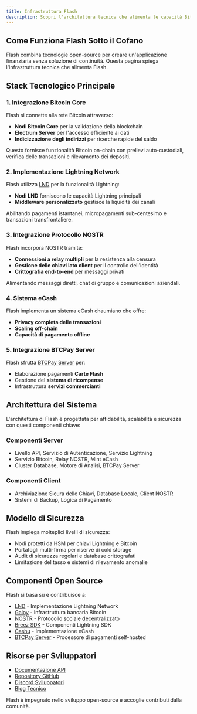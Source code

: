 ```yaml
---
title: Infrastruttura Flash
description: Scopri l'architettura tecnica che alimenta le capacità Bitcoin, Lightning e NOSTR di Flash
---
```


## Come Funziona Flash Sotto il Cofano

Flash combina tecnologie open-source per creare un'applicazione finanziaria senza soluzione di continuità. Questa pagina spiega l'infrastruttura tecnica che alimenta Flash.

## Stack Tecnologico Principale

### 1. Integrazione Bitcoin Core

Flash si connette alla rete Bitcoin attraverso:
- **Nodi Bitcoin Core** per la validazione della blockchain
- **Electrum Server** per l'accesso efficiente ai dati
- **Indicizzazione degli indirizzi** per ricerche rapide del saldo

Questo fornisce funzionalità Bitcoin on-chain con prelievi auto-custodiali, verifica delle transazioni e rilevamento dei depositi.

### 2. Implementazione Lightning Network

Flash utilizza [LND](https://github.com/lightningnetwork/lnd) per la funzionalità Lightning:

- **Nodi LND** forniscono le capacità Lightning principali
- **Middleware personalizzato** gestisce la liquidità dei canali

Abilitando pagamenti istantanei, micropagamenti sub-centesimo e transazioni transfrontaliere.

### 3. Integrazione Protocollo NOSTR

Flash incorpora NOSTR tramite:
- **Connessioni a relay multipli** per la resistenza alla censura
- **Gestione delle chiavi lato client** per il controllo dell'identità
- **Crittografia end-to-end** per messaggi privati

Alimentando messaggi diretti, chat di gruppo e comunicazioni aziendali.

### 4. Sistema eCash

Flash implementa un sistema eCash chaumiano che offre:
- **Privacy completa delle transazioni**
- **Scaling off-chain**
- **Capacità di pagamento offline**

### 5. Integrazione BTCPay Server

Flash sfrutta [BTCPay Server](https://btcpayserver.org/) per:
- Elaborazione pagamenti **Carte Flash**
- Gestione del **sistema di ricompense**
- Infrastruttura **servizi commercianti**

## Architettura del Sistema

L'architettura di Flash è progettata per affidabilità, scalabilità e sicurezza con questi componenti chiave:

### Componenti Server
- Livello API, Servizio di Autenticazione, Servizio Lightning
- Servizio Bitcoin, Relay NOSTR, Mint eCash
- Cluster Database, Motore di Analisi, BTCPay Server

### Componenti Client
- Archiviazione Sicura delle Chiavi, Database Locale, Client NOSTR
- Sistemi di Backup, Logica di Pagamento

## Modello di Sicurezza

Flash impiega molteplici livelli di sicurezza:
- Nodi protetti da HSM per chiavi Lightning e Bitcoin
- Portafogli multi-firma per riserve di cold storage
- Audit di sicurezza regolari e database crittografati
- Limitazione del tasso e sistemi di rilevamento anomalie

## Componenti Open Source

Flash si basa su e contribuisce a:
- [LND](https://github.com/lightningnetwork/lnd) - Implementazione Lightning Network
- [Galoy](https://github.com/GaloyMoney/galoy) - Infrastruttura bancaria Bitcoin
- [NOSTR](https://github.com/nostr-protocol/nostr) - Protocollo sociale decentralizzato
- [Breez SDK](https://github.com/breez/breez-sdk) - Componenti Lightning SDK
- [Cashu](https://github.com/cashubtc/cashu) - Implementazione eCash
- [BTCPay Server](https://github.com/btcpayserver/btcpayserver) - Processore di pagamenti self-hosted

## Risorse per Sviluppatori

- [Documentazione API](https://docs.getflash.io/api)
- [Repository GitHub](https://github.com/LNFlash)
- [Discord Sviluppatori](https://discord.gg/flashbitcoin)
- [Blog Tecnico](https://blog.getflash.io/tech)

Flash è impegnato nello sviluppo open-source e accoglie contributi dalla comunità.